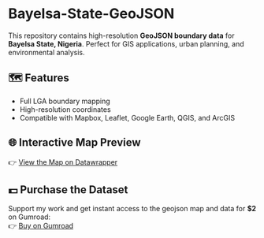 # Bayelsa-State-GeoJSON

This repository contains high-resolution **GeoJSON boundary data** for **Bayelsa State, Nigeria**. Perfect for GIS applications, urban planning, and environmental analysis.

## 🗺️ **Features**
- Full LGA boundary mapping
- High-resolution coordinates
- Compatible with Mapbox, Leaflet, Google Earth, QGIS, and ArcGIS

## 🌐 **Interactive Map Preview**
👉 [View the Map on Datawrapper](https://datawrapper.dwcdn.net/XFliR/1/)

## 💵 **Purchase the Dataset**
Support my work and get instant access to the geojson map and data for **$2** on Gumroad:  
👉 [Buy on Gumroad](https://geodatajade.gumroad.com/l/bayelsageojson)
